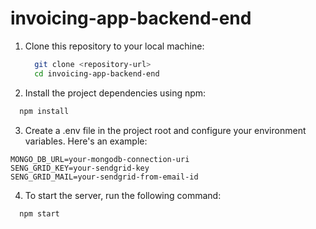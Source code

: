 # invoicing-app-backend-end


1. Clone this repository to your local machine:

   ```bash
     git clone <repository-url>
     cd invoicing-app-backend-end
   ```

2. Install the project dependencies using npm:

  ```bash
    npm install
  ```

3. Create a .env file in the project root and configure your environment variables. Here's an example:
  ```plaintext
  MONGO_DB_URL=your-mongodb-connection-uri
  SENG_GRID_KEY=your-sendgrid-key
  SENG_GRID_MAIL=your-sendgrid-from-email-id
  ```
4. To start the server, run the following command:

  ```bash
    npm start
  ```
